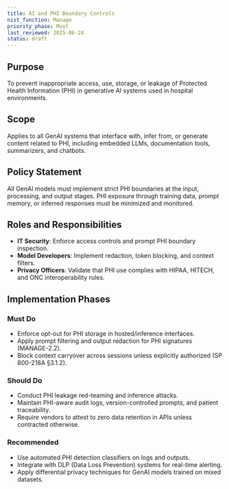 ```yaml
---
title: AI and PHI Boundary Controls
nist_function: Manage
priority_phase: Must
last_reviewed: 2025-06-24
status: draft
---
```


## Purpose

To prevent inappropriate access, use, storage, or leakage of Protected Health Information (PHI) in generative AI systems used in hospital environments.

## Scope

Applies to all GenAI systems that interface with, infer from, or generate content related to PHI, including embedded LLMs, documentation tools, summarizers, and chatbots.

## Policy Statement

All GenAI models must implement strict PHI boundaries at the input, processing, and output stages. PHI exposure through training data, prompt memory, or inferred responses must be minimized and monitored.

## Roles and Responsibilities

- **IT Security**: Enforce access controls and prompt PHI boundary inspection.
- **Model Developers**: Implement redaction, token blocking, and context filters.
- **Privacy Officers**: Validate that PHI use complies with HIPAA, HITECH, and ONC interoperability rules.

## Implementation Phases

### Must Do
- Enforce opt-out for PHI storage in hosted/inference interfaces.
- Apply prompt filtering and output redaction for PHI signatures (MANAGE-2.2).
- Block context carryover across sessions unless explicitly authorized (SP 800-218A §3.1.2).

### Should Do
- Conduct PHI leakage red-teaming and inference attacks.
- Maintain PHI-aware audit logs, version-controlled prompts, and patient traceability.
- Require vendors to attest to zero data retention in APIs unless contracted otherwise.

### Recommended
- Use automated PHI detection classifiers on logs and outputs.
- Integrate with DLP (Data Loss Prevention) systems for real-time alerting.
- Apply differential privacy techniques for GenAI models trained on mixed datasets.
